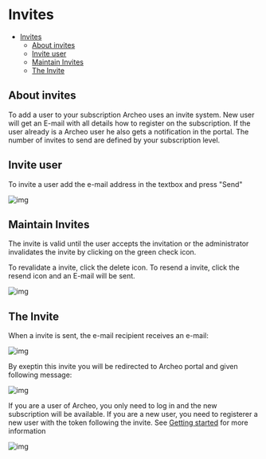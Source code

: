 # Invites

- [Invites](#invites)
  - [About invites](#about-invites)
  - [Invite user](#invite-user)
  - [Maintain Invites](#maintain-invites)
  - [The Invite](#the-invite)

## About invites

To add a user to your subscription Archeo uses an invite system. New user will get an E-mail with all details how to register on the subscription. If the user already is a Archeo user he also gets a notification in the portal. The number of invites to send are defined by your subscription level.

## Invite user

To invite a user add the e-mail address in the textbox and press "Send"

![img](https://archeodocstorage.blob.core.windows.net/images/Users-Invites-New.png)

## Maintain Invites

The invite is valid until the user accepts the invitation or the administrator invalidates the invite by clicking on the green check icon.

To revalidate a invite, click the delete icon. To resend a invite, click the resend icon and an E-mail will be sent.

![img](https://archeodocstorage.blob.core.windows.net/images/Users-Invites-List.png)

## The Invite

When a invite is sent, the e-mail recipient receives an e-mail:

![img](https://archeodocstorage.blob.core.windows.net/images/Users-Invites-Mail.png)

By exeptin this invite you will be redirected to Archeo portal and given following message:

![img](https://archeodocstorage.blob.core.windows.net/images/Users-Invites-Message.png)

If you are a user of Archeo, you only need to log in and the new subscription will be available. If you are a new user, you need to registerer a new user with the token following the invite. See [Getting started](../../Introduction/Getting%20Started.md) for more information

![img](https://archeodocstorage.blob.core.windows.net/images/Users-Invites-NewUserToken.png)
